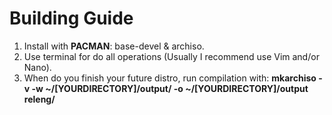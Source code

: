 # Building Guide

1. Install with **PACMAN**: base-devel & archiso.
2. Use terminal for do all operations (Usually I recommend use Vim and/or Nano).
3. When do you finish your future distro, run compilation with: 
**mkarchiso -v -w ~/[YOURDIRECTORY]/output/ -o ~/[YOURDIRECTORY]/output releng/**
